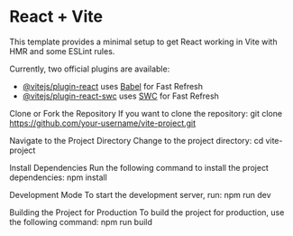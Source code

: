 # React + Vite

This template provides a minimal setup to get React working in Vite with HMR and some ESLint rules.

Currently, two official plugins are available:

- [@vitejs/plugin-react](https://github.com/vitejs/vite-plugin-react/blob/main/packages/plugin-react/README.md) uses [Babel](https://babeljs.io/) for Fast Refresh
- [@vitejs/plugin-react-swc](https://github.com/vitejs/vite-plugin-react-swc) uses [SWC](https://swc.rs/) for Fast Refresh

  
Clone or Fork the Repository
If you want to clone the repository: git clone https://github.com/your-username/vite-project.git

Navigate to the Project Directory
Change to the project directory: cd vite-project

Install Dependencies
Run the following command to install the project dependencies: npm install

Development Mode
To start the development server, run: npm run dev

Building the Project for Production
To build the project for production, use the following command: npm run build

